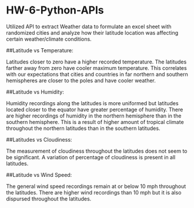 # HW-6-Python-APIs
Utilized API to extract Weather data to formulate an excel sheet with randomized cities and analyze how their latitude location was affecting certain weather/climate conditions. 

##Latitude vs Temperature:

 Latitudes closer to zero have a higher recorded temperature. The latitudes farther away from zero have cooler maximum temperature. This correlates with our expectations that cities and countries in far northern and southern hemispheres are closer to the poles and have cooler weather. 
 
##Latitude vs Humidity: 

Humidity recordings along the latitudes is more uniformed but latitudes located closer to the equator have greater percentage of humidity. There are higher recordings of humidity in the northern hemisphere than in the southern hemisphere. This is a result of higher amount of tropical climate throughout the northern latitudes than in the southern latitudes. 

##Latitudes vs Cloudiness: 

The measurement of cloudiness throughout the latitudes does not seem to be significant. A variation of  percentage of cloudiness is present in all latitudes. 

##Latitude vs Wind Speed: 

The general wind speed recordings remain at or below 10 mph throughout the latitudes. There are higher wind recordings than 10 mph but it is also dispursed throughout the latitudes. 
